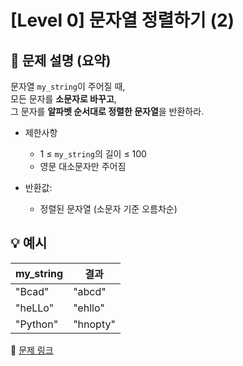 # [Level 0] 문자열 정렬하기 (2)

## 📝 문제 설명 (요약)
문자열 `my_string`이 주어질 때,  
모든 문자를 **소문자로 바꾸고**,  
그 문자를 **알파벳 순서대로 정렬한 문자열**을 반환하라.

- 제한사항  
  - 1 ≤ `my_string`의 길이 ≤ 100  
  - 영문 대소문자만 주어짐

- 반환값:  
  - 정렬된 문자열 (소문자 기준 오름차순)

## 💡 예시
| my_string | 결과 |
|------------|--------|
| "Bcad" | "abcd" |
| "heLLo" | "ehllo" |
| "Python" | "hnopty" |

🔗 [문제 링크](https://school.programmers.co.kr/learn/courses/30/lessons/120911)
